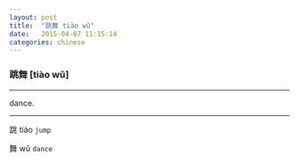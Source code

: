 ```yaml
---
layout: post
title:  "跳舞 tiào wǔ"
date:   2015-04-07 11:15:14
categories: chinese
---
```

### 跳舞 [tiào wǔ]
-----------

dance.

-----------

跳 tiào `jump`

舞 wǔ `dance`